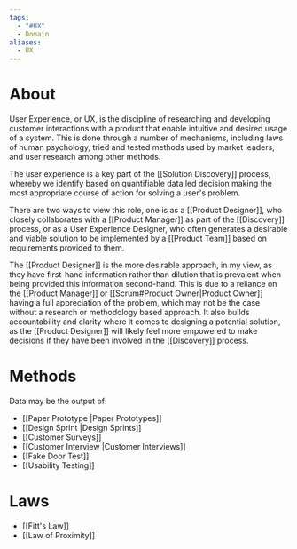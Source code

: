 ```yaml
---
tags:
  - "#UX"
  - Domain
aliases:
  - UX
---
```


# About
User Experience, or UX, is the discipline of researching and developing customer interactions with a product that enable intuitive and desired usage of a system. This is done through a number of mechanisms, including laws of human psychology, tried and tested methods used by market leaders, and user research among other methods.

The user experience is a key part of the [[Solution Discovery]] process, whereby we identify based on quantifiable data led decision making the most appropriate course of action for solving a user's problem.

There are two ways to view this role, one is as a [[Product Designer]], who closely collaborates with a [[Product Manager]] as part of the [[Discovery]] process, or as a User Experience Designer, who often generates a desirable and viable solution to be implemented by a [[Product Team]] based on requirements provided to them.

The [[Product Designer]] is the more desirable approach, in my view, as they have first-hand information rather than dilution that is prevalent when being provided this information second-hand. This is due to a reliance on the [[Product Manager]] or [[Scrum#Product Owner|Product Owner]] having a full appreciation of the problem, which may not be the case without a research or methodology based approach. It also builds accountability and clarity where it comes to designing a potential solution, as the [[Product Designer]] will likely feel more empowered to make decisions if they have been involved in the [[Discovery]] process.
# Methods
Data may be the output of:
- [[Paper Prototype |Paper Prototypes]]
- [[Design Sprint |Design Sprints]]
- [[Customer Surveys]]
- [[Customer Interview |Customer Interviews]]
- [[Fake Door Test]]
- [[Usability Testing]]
# Laws
- [[Fitt's Law]]
- [[Law of Proximity]]
